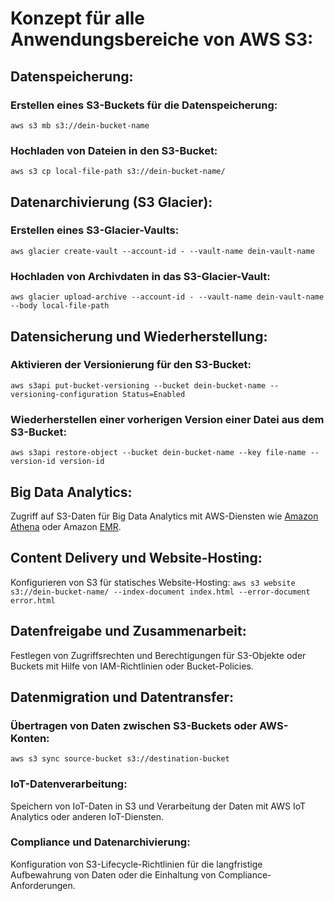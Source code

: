 # Konzept für alle Anwendungsbereiche von AWS S3:
## Datenspeicherung:
### Erstellen eines S3-Buckets für die Datenspeicherung:
`aws s3 mb s3://dein-bucket-name`
### Hochladen von Dateien in den S3-Bucket:
`aws s3 cp local-file-path s3://dein-bucket-name/`
## Datenarchivierung (S3 Glacier):
### Erstellen eines S3-Glacier-Vaults:
`aws glacier create-vault --account-id - --vault-name dein-vault-name`
### Hochladen von Archivdaten in das S3-Glacier-Vault:
`aws glacier upload-archive --account-id - --vault-name dein-vault-name --body local-file-path`
## Datensicherung und Wiederherstellung:
### Aktivieren der Versionierung für den S3-Bucket:
`aws s3api put-bucket-versioning --bucket dein-bucket-name --versioning-configuration Status=Enabled`
### Wiederherstellen einer vorherigen Version einer Datei aus dem S3-Bucket:
`aws s3api restore-object --bucket dein-bucket-name --key file-name --version-id version-id`
## Big Data Analytics:
Zugriff auf S3-Daten für Big Data Analytics mit AWS-Diensten wie [Amazon Athena](../../../docs/services/Athena.md) oder Amazon [EMR](../../../docs/services/EMR.md).
## Content Delivery und Website-Hosting:
Konfigurieren von S3 für statisches Website-Hosting:
`aws s3 website s3://dein-bucket-name/ --index-document index.html --error-document error.html`
## Datenfreigabe und Zusammenarbeit:
Festlegen von Zugriffsrechten und Berechtigungen für S3-Objekte oder Buckets mit Hilfe von IAM-Richtlinien oder Bucket-Policies.
## Datenmigration und Datentransfer:
### Übertragen von Daten zwischen S3-Buckets oder AWS-Konten:
`aws s3 sync source-bucket s3://destination-bucket`
### IoT-Datenverarbeitung:
Speichern von IoT-Daten in S3 und Verarbeitung der Daten mit AWS IoT Analytics oder anderen IoT-Diensten.
### Compliance und Datenarchivierung:
Konfiguration von S3-Lifecycle-Richtlinien für die langfristige Aufbewahrung von Daten oder die Einhaltung von Compliance-Anforderungen.

